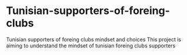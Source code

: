 # Tunisian-supporters-of-foreing-clubs
Tunisian supporters of foreing clubs mindset and choices
This project is aiming to understand the mindset of tunisian foreing clubs supporters
